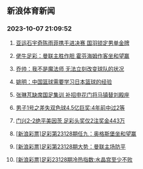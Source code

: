## 新浪体育新闻 
### 2023-10-07 21:09:52

1. [亚运石宇奇陈雨菲携手进决赛 国羽锁定男单金牌](https://sports.sina.com.cn/others/badmin/2023-10-06/doc-imzqethh1023067.shtml)

2. [佬牛足彩：曼联主胜作胆 霍芬海姆作客坐和望赢](https://sports.sina.com.cn/l/2023-10-07/doc-imzqfyzr1781930.shtml)

3. [乔帅：我不是魔法师 无法立刻改变球队的状况](https://sports.sina.com.cn/basketball/cba/2023-10-06/doc-imzqethi7806916.shtml)

4. [姚明：中国篮球需要学习日本篮球的经验](https://sports.sina.com.cn/basketball/cba/2023-10-06/doc-imzqethc7151934.shtml)

5. [张琳芃缺席国足集训 补招申花门将马镇替刘殿座](https://sports.sina.com.cn/china/2023-10-06/doc-imzqethh1027954.shtml)

6. [男子1号之差失双色球4.5亿巨奖:4年前中过2等](https://sports.sina.com.cn/l/2023-10-07/doc-imzqenym7917053.shtml)

7. [门兴2-2绝平美因茨 足彩头奖仅2注奖金443万](https://sports.sina.com.cn/l/2023-10-07/doc-imzqfqmw0582643.shtml)

8. [[新浪彩票]足彩第23128期任九：奥格斯堡坐和望赢](https://sports.sina.com.cn/l/2023-10-07/doc-imzqenym7927835.shtml)

9. [[新浪彩票]足彩第23128期大势：曼联主场防平](https://sports.sina.com.cn/l/2023-10-07/doc-imzqenym7927589.shtml)

10. [[新浪彩票]足彩23128期冷热指数:水晶宫至少不败](https://sports.sina.com.cn/l/2023-10-07/doc-imzqexpz7045421.shtml)

